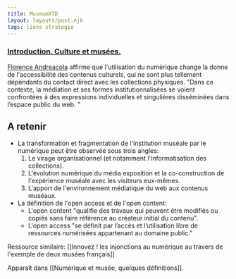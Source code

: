 ```yaml
---
title: MuseumXTD
layout: layouts/post.njk
tags: liens strategie
---
```


### [Introduction. Culture et musées.](https://journals.openedition.org/culturemusees/4381)

[Florence Andreacola](http://andreacola.fr/) affirme que l'utilisation du numérique change la donne de l'accessibilité des contenus culturels, qui ne sont plus tellement dépendants du contact direct avec les collections physiques. "Dans ce contexte, la médiation et ses formes institutionnalisées se voient confrontées à des expressions individuelles et singulières disséminées dans l’espace public du web. "

## A retenir
 - La transformation et fragmentation de l'institution muséale par le numérique peut être observée sous trois angles: 
	 1. Le virage organisationnel (et notamment l'informatisation des collections). 
	 2. L'évolution numérique du média exposition et la co-construction de l'expérience muséale avec les visiteurs eux-mêmes.
	 3. L'apport de l'environnement médiatique du web aux contenus muséaux. 
- La définition de l'open access et de l'open content: 
	- L'open content "qualifie des travaux qui peuvent être modifiés ou copiés sans faire référence au créateur initial du contenu".
	- L'open access "se définit par l’accès et l’utilisation libre de ressources numérisées appartenant au domaine public." 

Ressource similaire: [[Innovez ! les injonctions au numérique au travers de l'exemple de deux musées français]]

Apparaît dans [[Numérique et musée, quelques définitions]]. 
